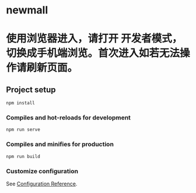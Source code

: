 # newmall
# 使用浏览器进入，请打开 开发者模式，切换成手机端浏览。首次进入如若无法操作请刷新页面。

## Project setup
```
npm install
```

### Compiles and hot-reloads for development
```
npm run serve
```

### Compiles and minifies for production
```
npm run build
```

### Customize configuration
See [Configuration Reference](https://cli.vuejs.org/config/).
